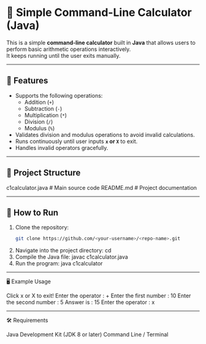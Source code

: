 # 🧮 Simple Command-Line Calculator (Java)

This is a simple **command-line calculator** built in **Java** that allows users to perform basic arithmetic operations interactively.  
It keeps running until the user exits manually.

---

## 📌 Features
- Supports the following operations:
  - Addition (`+`)
  - Subtraction (`-`)
  - Multiplication (`*`)
  - Division (`/`)
  - Modulus (`%`)
- Validates division and modulus operations to avoid invalid calculations.
- Runs continuously until user inputs **`x` or `X`** to exit.
- Handles invalid operators gracefully.

---

## 📂 Project Structure

c1calculator.java # Main source code
README.md # Project documentation

---

## 🚀 How to Run

1. Clone the repository:
   ```bash
   git clone https://github.com/<your-username>/<repo-name>.git
2. Navigate into the project directory:
   cd <repo-name>
3. Compile the Java file:
   javac c1calculator.java
4. Run the program:
   java c1calculator

---

🖥️ Example Usage

Click x or X to exit! 
Enter the operator : +
Enter the first number : 10
Enter the second number : 5
Answer is : 15
Enter the operator : x

---

🛠️ Requirements

Java Development Kit (JDK 8 or later)
Command Line / Terminal

